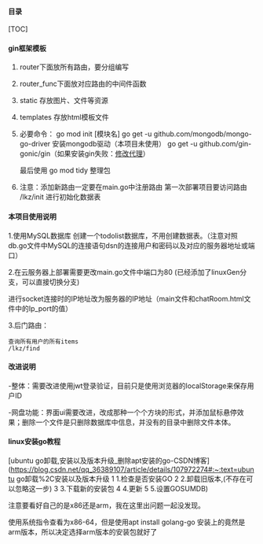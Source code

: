#### 目录

[TOC]

#### gin框架模板

1. router下面放所有路由，要分组编写

2. router_func下面放对应路由的中间件函数

3. static 存放图片、文件等资源

4. templates 存放html模板文件

5. 必要命令：
   go mod init [模块名] 
   go get -u github.com/mongodb/mongo-go-driver   安装mongodb驱动（本项目未使用）
   go get -u github.com/gin-gonic/gin（如果安装gin失败：[修改代理](https://blog.csdn.net/asd1358355022/article/details/128397188)） 
   
   最后使用 go mod tidy 整理包
   
   
   
6. 注意：添加新路由一定要在main.go中注册路由
   第一次部署项目要访问路由 /lkz/init 进行初始化数据表



#### 本项目使用说明

1.使用MySQL数据库 创建一个todolist数据库，不用创建数据表。（注意对照db.go文件中MySQL的连接语句dsn的连接用户和密码以及对应的服务器地址或端口）

2.在云服务器上部署需要更改main.go文件中端口为80 (已经添加了linuxGen分支，可以直接切换分支)

​	进行socket连接时的IP地址改为服务器的IP地址（main文件和chatRoom.html文件中的Ip_port的值）

3.后门路由：

```
查询所有用户的所有items
/lkz/find
```



#### 改进说明

-整体：需要改进使用jwt登录验证，目前只是使用浏览器的localStorage来保存用户ID

-网盘功能：界面ui需要改进，改成那种一个个方块的形式，并添加鼠标悬停效果；删除一个文件是只删除数据库中信息，并没有的目录中删除文件本体。

#### linux安装go教程

[ubuntu go卸载,安装以及版本升级_删除apt安装的go-CSDN博客](https://blog.csdn.net/qq_36389107/article/details/107972274#:~:text=ubuntu go卸载%2C安装以及版本升级 1 1.检查是否安装GO 2 2.卸载旧版本,(不存在可以忽略这一步) 3 3.下载新的安装包 4 4.更新 5 5.设置GOSUMDB) 

注意要看好自己的是x86还是arm，我在这里出问题一起没发现。

使用系统指令查看为x86-64，但是使用apt install golang-go 安装上的竟然是arm版本，所以决定选择arm版本的安装包就好了
